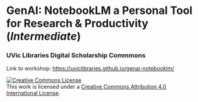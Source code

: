 # GenAI: NotebookLM a Personal Tool for Research & Productivity (_Intermediate_)
### UVic Libraries Digital Scholarship Commmons

Link to workshop: https://uviclibraries.github.io/genai-notebooklm/

<a rel="license" href="http://creativecommons.org/licenses/by/4.0/"><img alt="Creative Commons License" style="border-width:0" src="https://i.creativecommons.org/l/by/4.0/88x31.png" /></a><br />This work is licensed under a <a rel="license" href="http://creativecommons.org/licenses/by/4.0/">Creative Commons Attribution 4.0 International License</a>.
